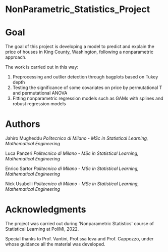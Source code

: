 # NonParametric_Statistics_Project 

# Goal

The goal of this project is developing a model to predict and explain the price of houses in King County, Washington, following a nonparametric approach.

The work is carried out in this way:
1. Preprocessing and outlier detection through bagplots based on Tukey depth
2. Testing the significance of some covariates on price by permutational T and permutational ANOVA 
3. Fitting nonparametric regression models such as GAMs with splines and robust regression models

# Authors

Jahiro Mugheddu   *Politecnico di Milano - MSc in Statistical Learning, Mathematical Engineering*

Luca Panzeri    *Politecnico di Milano - MSc in Statistical Learning, Mathematical Engineering*

Enrico Sartor    *Politecnico di Milano - MSc in Statistical Learning, Mathematical Engineering*

Nick Usubelli    *Politecnico di Milano - MSc in Statistical Learning, Mathematical Engineering*

# Acknowledgments

The project was carried out during 'Nonparametric Statistics' course of Statistical Learning at PoliMi, 2022. 

Special thanks to Prof. Vantini, Prof.ssa Ieva and Prof. Cappozzo, under whose guidance all the material was developed.

